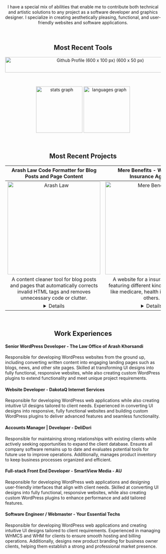 
<p>&nbsp;</p>
<!-- <p>&nbsp;</p>
<div align="center">
  <img src="https://visitor-badge.laobi.icu/badge?page_id=1maginativepen&"  />
</div> -->

<p align="center">I have a special mix of abilities that enable me to contribute both technical and artistic solutions to any project as a software developer and graphics designer. I specialize in creating aesthetically pleasing, functional, and user-friendly websites and software applications.</p>
<p>&nbsp;</p>
<h2 align="center">Most Recent Tools</h2>   
<div align="center"> 
<img width="600" height="50" alt="Github Profile (600 x 100 px) (600 x 50 px)" src="https://github.com/user-attachments/assets/515dbf6b-c098-4f4a-99b1-eb6975209684" />
</div> 
<p>&nbsp;</p>
<div align="center">
  <img src="https://github-readme-stats.vercel.app/api?username=1maginativepen&hide_title=false&hide_rank=false&show_icons=true&include_all_commits=true&count_private=true&disable_animations=false&theme=dracula&locale=en&hide_border=false" height="150" alt="stats graph"  />
  <img src="https://github-readme-stats.vercel.app/api/top-langs?username=1maginativepen&locale=en&hide_title=false&layout=compact&card_width=320&langs_count=5&theme=dracula&hide_border=false" height="150" alt="languages graph"  />
</div>

<p>&nbsp;</p>

<h2 align="center">Most Recent Projects </h2> 

| Arash Law Code Formatter for Blog Posts and Page Content | Mere Benefits - Website for Insurance Agency | DakotaQ - API integration Plugin for WordPress Site |
| :---: | :---: | :---: |
| <img width="300" height="auto" alt="Arash Law" src="https://github.com/user-attachments/assets/66b8cfac-3dc7-47e0-ae6a-e03f96f468d1" /> | <img width="300" height="auto" alt="Mere Benefits" src="https://github.com/user-attachments/assets/b2fea2c7-08b3-4a8f-b36c-576f705b8e30" /> | <img width="300" height="auto" alt="Clinical Trials" src="https://github.com/user-attachments/assets/65d54b23-f072-4f4f-b691-ae3cb9c8d011" /> |
| A content cleaner tool for blog posts and pages that automatically corrects invalid HTML tags and removes unnecessary code or clutter. | A website for a insurance agency featuring different kinds of insurance like medicare, health insurance and others. | A custom WordPress plugin that integrates with the US Health API to fetch and display real-time health data on the website. | 
| <details><summary>Details</summary>Drafting content often takes far too long because of unnecessary HTML tags and messy code. A content cleaner tool solves this by automatically correcting invalid tags and removing clutter from blog posts and pages. As a result, drafting time drops from 30–90 minutes down to just 10 minutes, making content creation faster and more efficient.</details>| <details><summary>Details</summary>The current website is cluttered and ineffective, making it difficult to attract and convert clients. The solution is to redesign it into a professional insurance agency website that highlights key services such as Medicare, health insurance, and more. This results in a site that is easier for clients to navigate, more functional, and far more effective at generating new business.</details> | <details><summary>Details</summary>The WordPress site required integration with an external API to sync data with its current database and display it on the site. To address this, a custom WordPress plugin was developed that connects with the US Health API, fetching and displaying real-time health data seamlessly. As a result, the site’s frontend now delivers the information users need quickly, while keeping the content automatically updated without manual effort.</details> |

<p>&nbsp;</p>

<h2 align="center">Work Experiences </h2> 

<h4>Senior WordPress Developer - The Law Office of Arash Khorsandi</h4>
Responsible for developing WordPress websites from the ground up, including converting written content into engaging landing pages such as blogs, news, and other site pages. Skilled at transforming UI designs into fully functional, responsive websites, while also creating custom WordPress plugins to extend functionality and meet unique project requirements.

<h4>Website Developer - DakotaQ Internet Services</h4>
Responsible for developing WordPress web applications while also creating intuitive UI designs tailored to client needs. Experienced in converting UI designs into responsive, fully functional websites and building custom WordPress plugins to deliver advanced features and seamless functionality.

<h4>Accounts Manager | Developer - DeliDori</h4>
Responsible for maintaining strong relationships with existing clients while actively seeking opportunities to expand the client database. Ensures all company software remains up to date and evaluates potential tools for future use to improve operations. Additionally, manages product inventory to keep business processes organized and efficient.

<h4>Full-stack Front End Developer - SmartView Media - AU</h4>
Responsible for developing WordPress web applications and designing user-friendly interfaces that align with client needs. Skilled at converting UI designs into fully functional, responsive websites, while also creating custom WordPress plugins to enhance performance and add tailored features.

<h4>Software Engineer / Webmaster - Your Essential Techs</h4>
Responsible for developing WordPress web applications and creating intuitive UI designs tailored to client requirements. Experienced in managing WHMCS and WHM for clients to ensure smooth hosting and billing operations. Additionally, designs new product branding for business owner clients, helping them establish a strong and professional market presence.
